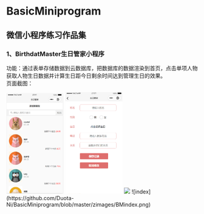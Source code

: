 # BasicMiniprogram  
## 微信小程序练习作品集  

### 1、BirthdatMaster生日管家小程序    
功能：通过表单存储数据到云数据库，把数据库的数据渲染到首页，点击单项人物获取人物生日数据并计算生日距今日剩余时间达到管理生日的效果。  
页面截图：
<style>
img{
    display:inline;
    width:30%;
}
</style>  
<img src="https://github.com/Duota-Ni/BasicMiniprogram/blob/master/zimages/BMindex.png"/>
<img src="https://github.com/Duota-Ni/BasicMiniprogram/blob/master/zimages/BMedit.png"/>
<img src="https://github.com/Duota-Ni/BasicMiniprogram/blob/master/zimages/BMdetail.pngg"/>
![index](https://github.com/Duota-Ni/BasicMiniprogram/blob/master/zimages/BMindex.png)
